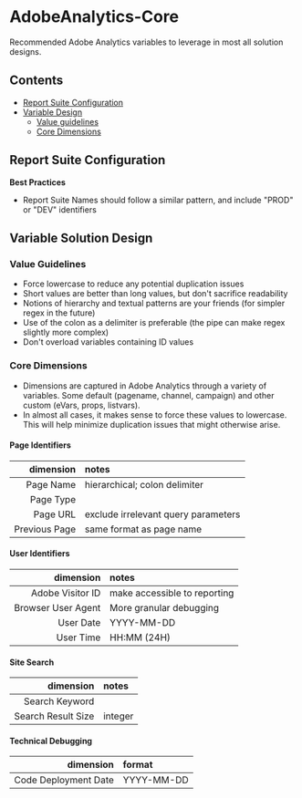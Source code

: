 # AdobeAnalytics-Core

Recommended Adobe Analytics variables to leverage in most all solution designs.

## Contents

* [Report Suite Configuration](#report-suite-configuration)
* [Variable Design](#variable-solution-design)
  * [Value guidelines](#value-guidelines)
  * [Core Dimensions](#core-dimensions)


## Report Suite Configuration

**Best Practices**
* Report Suite Names should follow a similar pattern, and include "PROD" or "DEV" identifiers


## Variable Solution Design

### Value Guidelines
* Force lowercase to reduce any potential duplication issues
* Short values are better than long values, but don't sacrifice readability
* Notions of hierarchy and textual patterns are your friends (for simpler regex in the future)
* Use of the colon as a delimiter is preferable (the pipe can make regex slightly more complex)
* Don't overload variables containing ID values

### Core Dimensions
* Dimensions are captured in Adobe Analytics through a variety of variables. Some default (pagename, channel, campaign) and other custom (eVars, props, listvars).
* In almost all cases, it makes sense to force these values to lowercase. This will help minimize duplication issues that might otherwise arise.


#### Page Identifiers

dimension | notes
---: | :---
Page Name | hierarchical; colon delimiter
Page Type |
Page URL  | exclude irrelevant query parameters
Previous Page | same format as page name


#### User Identifiers

dimension | notes
---: | :---
Adobe Visitor ID | make accessible to reporting
Browser User Agent | More granular debugging
User Date | YYYY-MM-DD
User Time | HH:MM (24H)


#### Site Search

dimension | notes
---: | :---
Search Keyword |
Search Result Size | integer


#### Technical Debugging

dimension | format
---: | :---
Code Deployment Date | YYYY-MM-DD

